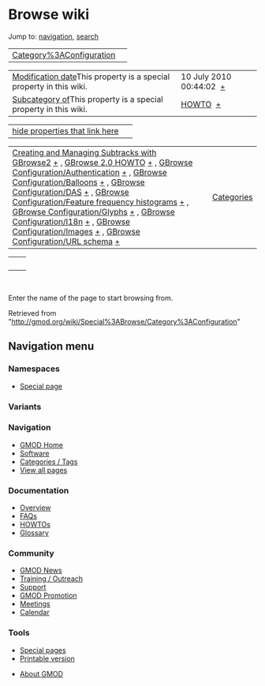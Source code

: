 <div id="mw-page-base" class="noprint">

</div>

<div id="mw-head-base" class="noprint">

</div>

<div id="content" class="mw-body" role="main">

<span id="top"></span>

<div id="mw-js-message" style="display:none;">

</div>



# <span dir="auto">Browse wiki</span>

<div id="bodyContent">

<div id="contentSub">

</div>

<div id="jump-to-nav" class="mw-jump">

Jump to: [navigation](#mw-navigation), [search](#p-search)

</div>

<div id="mw-content-text">

|  |  |
|----|----|
| [Category%3AConfiguration](/wiki/Category%3AConfiguration "Category%3AConfiguration") |  |

|  |  |
|----|----|
| <span class="smw-highlighter" data-type="1" state="inline" data-title="Property"><span class="smwbuiltin">[Modification date](/wiki/Property:Modification_date "Property:Modification date")</span><span class="smwttcontent">This property is a special property in this wiki.</span></span> | <span class="smwb-value">10 July 2010 00:44:02  <span class="smwsearch">[+](/wiki/Special%3ASearchByProperty/Modification-20date/10-20July-202010-2000:44:02 "Special%3ASearchByProperty/Modification-20date/10-20July-202010-2000:44:02")</span></span> |
| <span class="smw-highlighter" data-type="1" state="inline" data-title="Property"><span class="smwbuiltin">[Subcategory of](/wiki/Property:Subcategory_of "Property:Subcategory of")</span><span class="smwttcontent">This property is a special property in this wiki.</span></span> | <span class="smwb-value">[HOWTO](/wiki/Category%3AHOWTO "Category%3AHOWTO")  <span class="smwsearch">[+](/wiki/Special%3ASearchByProperty/Subcategory-20of/HOWTO "Special%3ASearchByProperty/Subcategory-20of/HOWTO")</span></span> |

<span id="smw_browse_incoming"></span>

|  |  |
|----|----|
| [hide properties that link here](/mediawiki/index.php?title=Special:Browse&offset=0&dir=out&article=Category%3AConfiguration)  |  |

|  |  |
|----|----|
| <span class="smwb-ivalue">[Creating and Managing Subtracks with GBrowse2](/wiki/Creating_and_Managing_Subtracks_with_GBrowse2 "Creating and Managing Subtracks with GBrowse2") <span class="smwbrowse">[+](/wiki/Special%3ABrowse/Creating-20and-20Managing-20Subtracks-20with-20GBrowse2 "Special%3ABrowse/Creating-20and-20Managing-20Subtracks-20with-20GBrowse2")</span></span> , <span class="smwb-ivalue">[GBrowse 2.0 HOWTO](/wiki/GBrowse_2.0_HOWTO "GBrowse 2.0 HOWTO") <span class="smwbrowse">[+](/wiki/Special%3ABrowse/GBrowse-202.0-20HOWTO "Special%3ABrowse/GBrowse-202.0-20HOWTO")</span></span> , <span class="smwb-ivalue">[GBrowse Configuration/Authentication](/wiki/GBrowse_Configuration/Authentication "GBrowse Configuration/Authentication") <span class="smwbrowse">[+](/wiki/Special%3ABrowse/GBrowse-20Configuration-2FAuthentication "Special%3ABrowse/GBrowse-20Configuration-2FAuthentication")</span></span> , <span class="smwb-ivalue">[GBrowse Configuration/Balloons](/wiki/GBrowse_Configuration/Balloons "GBrowse Configuration/Balloons") <span class="smwbrowse">[+](/wiki/Special%3ABrowse/GBrowse-20Configuration-2FBalloons "Special%3ABrowse/GBrowse-20Configuration-2FBalloons")</span></span> , <span class="smwb-ivalue">[GBrowse Configuration/DAS](/wiki/GBrowse_Configuration/DAS "GBrowse Configuration/DAS") <span class="smwbrowse">[+](/wiki/Special%3ABrowse/GBrowse-20Configuration-2FDAS "Special%3ABrowse/GBrowse-20Configuration-2FDAS")</span></span> , <span class="smwb-ivalue">[GBrowse Configuration/Feature frequency histograms](/wiki/GBrowse_Configuration/Feature_frequency_histograms "GBrowse Configuration/Feature frequency histograms") <span class="smwbrowse">[+](/wiki/Special%3ABrowse/GBrowse-20Configuration-2FFeature-20frequency-20histograms "Special%3ABrowse/GBrowse-20Configuration-2FFeature-20frequency-20histograms")</span></span> , <span class="smwb-ivalue">[GBrowse Configuration/Glyphs](/wiki/GBrowse_Configuration/Glyphs "GBrowse Configuration/Glyphs") <span class="smwbrowse">[+](/wiki/Special%3ABrowse/GBrowse-20Configuration-2FGlyphs "Special%3ABrowse/GBrowse-20Configuration-2FGlyphs")</span></span> , <span class="smwb-ivalue">[GBrowse Configuration/I18n](/wiki/GBrowse_Configuration/I18n "GBrowse Configuration/I18n") <span class="smwbrowse">[+](/wiki/Special%3ABrowse/GBrowse-20Configuration-2FI18n "Special%3ABrowse/GBrowse-20Configuration-2FI18n")</span></span> , <span class="smwb-ivalue">[GBrowse Configuration/Images](/wiki/GBrowse_Configuration/Images "GBrowse Configuration/Images") <span class="smwbrowse">[+](/wiki/Special%3ABrowse/GBrowse-20Configuration-2FImages "Special%3ABrowse/GBrowse-20Configuration-2FImages")</span></span> , <span class="smwb-ivalue">[GBrowse Configuration/URL schema](/wiki/GBrowse_Configuration/URL_schema "GBrowse Configuration/URL schema") <span class="smwbrowse">[+](/wiki/Special%3ABrowse/GBrowse-20Configuration-2FURL-20schema "Special%3ABrowse/GBrowse-20Configuration-2FURL-20schema")</span></span> | [Categories](/wiki/Special%3ACategories "Special%3ACategories") |

|     |     |
|-----|-----|
|     |     |

 

Enter the name of the page to start browsing from.  

</div>

<div class="printfooter">

Retrieved from
"<http://gmod.org/wiki/Special%3ABrowse/Category%3AConfiguration>"

</div>

<div id="catlinks" class="catlinks catlinks-allhidden">

</div>

<div class="visualClear">

</div>

</div>

</div>

<div id="mw-navigation">

## Navigation menu

<div id="mw-head">



<div id="left-navigation">

<div id="p-namespaces" class="vectorTabs" role="navigation"
aria-labelledby="p-namespaces-label">

### Namespaces

- <span id="ca-nstab-special">[Special
  page](/wiki/Special%3ABrowse/Category%3AConfiguration "This is a special page, you cannot edit the page itself")</span>

</div>

<div id="p-variants" class="vectorMenu emptyPortlet" role="navigation"
aria-labelledby="p-variants-label">

### 

### Variants[](#)

<div class="menu">

</div>

</div>

</div>





</div>



</div>

</div>

</div>

<div id="mw-panel">

<div id="p-logo" role="banner">

<a href="/wiki/Main_Page"
style="background-image: url(http://gmod.org/images/GMOD-cogs.png);"
title="Visit the main page"></a>

</div>

<div id="p-Navigation" class="portal" role="navigation"
aria-labelledby="p-Navigation-label">

### Navigation

<div class="body">

- <span id="n-GMOD-Home">[GMOD Home](/wiki/Main_Page)</span>
- <span id="n-Software">[Software](/wiki/GMOD_Components)</span>
- <span id="n-Categories-.2F-Tags">[Categories /
  Tags](/wiki/Categories)</span>
- <span id="n-View-all-pages">[View all
  pages](/wiki/Special:AllPages)</span>

</div>

</div>

<div id="p-Documentation" class="portal" role="navigation"
aria-labelledby="p-Documentation-label">

### Documentation

<div class="body">

- <span id="n-Overview">[Overview](/wiki/Overview)</span>
- <span id="n-FAQs">[FAQs](/wiki/Category%3AFAQ)</span>
- <span id="n-HOWTOs">[HOWTOs](/wiki/Category%3AHOWTO)</span>
- <span id="n-Glossary">[Glossary](/wiki/Glossary)</span>

</div>

</div>

<div id="p-Community" class="portal" role="navigation"
aria-labelledby="p-Community-label">

### Community

<div class="body">

- <span id="n-GMOD-News">[GMOD News](/wiki/GMOD_News)</span>
- <span id="n-Training-.2F-Outreach">[Training /
  Outreach](/wiki/Training_and_Outreach)</span>
- <span id="n-Support">[Support](/wiki/Support)</span>
- <span id="n-GMOD-Promotion">[GMOD
  Promotion](/wiki/GMOD_Promotion)</span>
- <span id="n-Meetings">[Meetings](/wiki/Meetings)</span>
- <span id="n-Calendar">[Calendar](/wiki/Calendar)</span>

</div>

</div>

<div id="p-tb" class="portal" role="navigation"
aria-labelledby="p-tb-label">

### Tools

<div class="body">

- <span id="t-specialpages"><a href="/wiki/Special%3ASpecialPages" accesskey="q"
  title="A list of all special pages [q]">Special pages</a></span>
- <span id="t-print"><a
  href="/mediawiki/index.php?title=Special%3ABrowse/Category%3AConfiguration&amp;printable=yes"
  rel="alternate" accesskey="p"
  title="Printable version of this page [p]">Printable version</a></span>

</div>

</div>

</div>

</div>

<div id="footer" role="contentinfo">

- <span id="footer-places-about">[About
  GMOD](/wiki/GMOD%3AAbout "GMOD%3AAbout")</span>

<!-- -->






</div>
